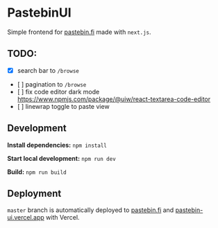# PastebinUI

Simple frontend for [pastebin.fi](https://pastebin.fi) made with `next.js`.

## TODO:

- [x] search bar to `/browse`
- [ ] pagination to `/browse`
- [ ] fix code editor dark mode https://www.npmjs.com/package/@uiw/react-textarea-code-editor
- [ ] linewrap toggle to paste view

## Development

**Install dependencies:**
`npm install`

**Start local development:**
`npm run dev`

**Build:**
`npm run build`


## Deployment

`master` branch is automatically deployed to [pastebin.fi](https://pastebin.fi/) and [pastebin-ui.vercel.app](https://pastebin-ui.vercel.app/) with Vercel.
